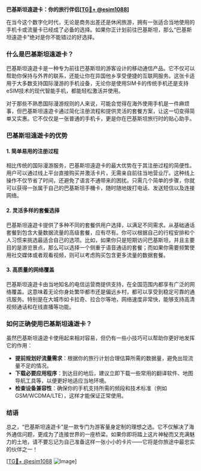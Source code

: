 **巴基斯坦遠遊卡：你的旅行伴侣[[TG💪+ @esim1088](https://t.me/s/esim1088)]**

在当今这个数字化时代，无论是商务出差还是休闲旅游，拥有一张适合当地使用的手机卡或流量卡已经成了必备的选择。如果你正计划前往巴基斯坦，那么“巴基斯坦遠遊卡”绝对是你不能错过的好选择。

### 什么是巴基斯坦遠遊卡？

巴基斯坦遠遊卡是一种专为前往巴基斯坦的游客设计的移动通信产品。它不仅可以帮助你保持与外界的联系，还能让你在异国他乡享受便捷的互联网服务。这张卡适用于大多数支持国际漫游的手机设备，无论你是使用SIM卡的传统手机还是支持eSIM技术的现代智能手机，都能轻松激活并使用。

对于那些不熟悉国际漫游规则的人来说，可能会觉得在海外使用手机是一件麻烦事，但巴基斯坦遠遊卡通过简化注册流程和提供灵活的套餐方案，让这一切变得简单又实惠。它不仅仅是一张普通的手机卡，更是你在巴基斯坦旅行时的贴心助手。

### 巴基斯坦遠遊卡的优势

#### 1. 简单易用的注册过程

相比传统的国际漫游服务，巴基斯坦遠遊卡的最大优势在于其注册过程的简便性。用户可以通过线上平台直接购买并激活卡片，无需亲自前往当地营业厅。这种线上操作不仅节省了时间，还避免了语言不通带来的困扰。只需几个简单的步骤，你就可以获得一张属于自己的巴基斯坦手機卡，随时随地拨打电话、发送短信以及连接网络。

#### 2. 灵活多样的套餐选择

巴基斯坦遠遊卡提供了多种不同的套餐供用户选择，以满足不同需求。从基础通话套餐到包含大量数据流量的高级套餐，应有尽有。你可以根据自己的行程安排和个人习惯来挑选最适合自己的选项。比如，如果你只是短期访问巴基斯坦，并且主要目的是游览景点，那么可以选择一个侧重于语音通话的套餐；而如果你需要频繁使用社交媒体或者观看视频，则可以考虑购买包含更多流量的数据套餐。

#### 3. 高质量的网络覆盖

巴基斯坦遠遊卡由当地知名的电信运营商提供支持，在全国范围内都享有广泛的网络覆盖。这意味着无论你身处繁华都市还是偏远乡村，都可以享受到稳定可靠的通讯服务。特别是在大城市如卡拉奇、拉合尔等地，网络速度非常快，能够支持高清视频通话和在线直播等功能。

### 如何正确使用巴基斯坦遠遊卡？

虽然巴基斯坦遠遊卡使用起来相对容易，但仍有一些小技巧可以帮助你更好地发挥它的作用：

- **提前规划好流量需求**：根据你的旅行计划合理估算所需的数据量，避免出现流量不足的情况。
- **下载必要应用程序**：到达目的地后，建议立即下载一些常用的翻译软件、地图导航工具等，以便更好地适应当地环境。
- **检查设备兼容性**：确保你的手机支持所需的频段和技术标准（例如GSM/WCDMA/LTE），这样才能保证正常使用。

### 结语

总之，“巴基斯坦遠遊卡”是一款专门为游客量身定制的理想之选。它不仅解决了海外通信问题，更成为了连接世界的一座桥梁。如果你即将踏上这片神秘而又充满魅力的土地，请不要忘记为自己准备这样一张小小的卡片——它将是你旅途中最忠实的伙伴之一！

[[TG💪+ @esim1088](https://t.me/s/esim1088) ![Image](https://i.postimg.cc/4NQfJmqS/Snipaste-2025-05-13-00-14-12.png)]